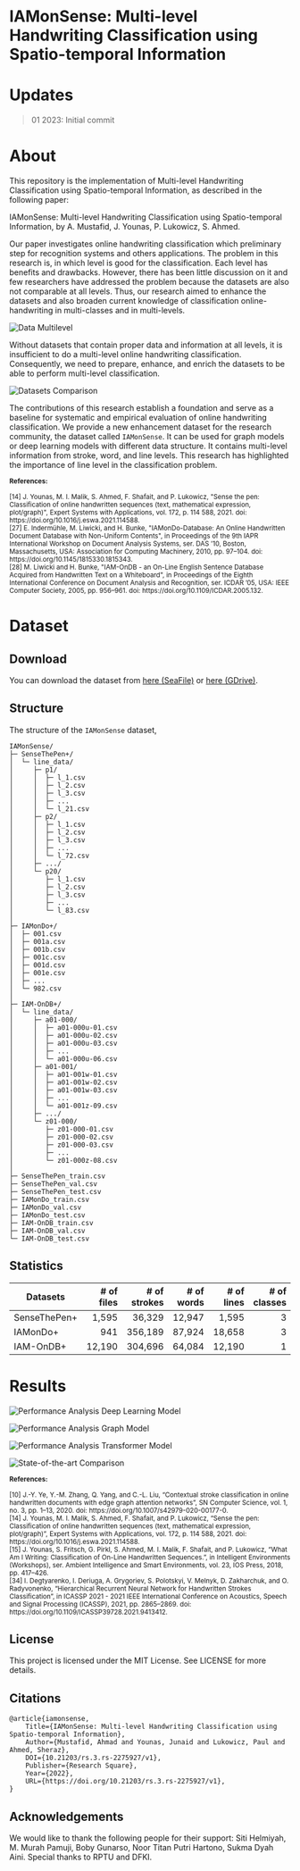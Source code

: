 # IAMonSense: Multi-level Handwriting Classification using Spatio-temporal Information

# Updates
> 01 2023: Initial commit

# About
This repository is the implementation of Multi-level Handwriting Classification using Spatio-temporal Information, as described in the following paper:

IAMonSense: Multi-level Handwriting Classification using Spatio-temporal Information, by A. Mustafid, J. Younas, P. Lukowicz, S. Ahmed.

Our paper investigates online handwriting classification which preliminary step for recognition systems and others applications. The problem in this research is, in which level is good for the classification. Each level has benefits and drawbacks. However, there has been little discussion on it and few researchers have addressed the problem because the datasets are also not comparable at all levels. Thus, our research aimed to enhance the datasets and also broaden current knowledge of classification online-handwriting in multi-classes and in multi-levels.

![Data Multilevel](https://github.com/t4f1d/iamonsense/blob/main/plots/multilevel.png)

Without datasets that contain proper data and information at all levels, it is insufficient to do a multi-level online handwriting classification. Consequently, we need to prepare, enhance, and enrich the datasets to be able to perform multi-level classification.

![Datasets Comparison](/https://github.com/t4f1d/iamonsense/blob/main/plots/datasets.png)

The contributions of this research establish a foundation and serve as a baseline for systematic and empirical evaluation of online handwriting classification. We provide a new enhancement dataset for the research community, the dataset called `IAMonSense`. It can be used for graph models or deep learning models with different data structure. It contains multi-level information from stroke, word, and line levels. This research has highlighted the importance of line level in the classification problem.


<sub><strong>References:</strong></sub>

<sup>
[14] J. Younas, M. I. Malik, S. Ahmed, F. Shafait, and P. Lukowicz, "Sense the pen: Classification of online handwritten sequences (text, mathematical expression, plot/graph)", Expert Systems with Applications, vol. 172, p. 114 588, 2021. doi: https://doi.org/10.1016/j.eswa.2021.114588.
</sup><br>

<sup>
[27] E. Indermühle, M. Liwicki, and H. Bunke, "IAMonDo-Database: An Online Handwritten Document Database with Non-Uniform Contents", in Proceedings of the 9th IAPR International Workshop on Document Analysis Systems, ser. DAS ’10, Boston, Massachusetts, USA: Association for Computing Machinery, 2010, pp. 97–104. doi: https://doi.org/10.1145/1815330.1815343.
</sup><br>

<sup>
[28] M. Liwicki and H. Bunke, "IAM-OnDB - an On-Line English Sentence Database Acquired from Handwritten Text on a Whiteboard", in Proceedings of the Eighth International Conference on Document Analysis and Recognition, ser. ICDAR ’05, USA: IEEE Computer Society, 2005, pp. 956–961. doi: https://doi.org/10.1109/ICDAR.2005.132.
</sup>


# Dataset
## Download

You can download the dataset from [here (SeaFile)](https://seafile.rlp.net/d/2be24d377f3342ef82ad/) or [here (GDrive)](https://drive.google.com/drive/folders/1RxMVkQiNu5fh-R9TZeI_ez_jQv27Adxu?usp=share_link).

## Structure
The structure of the `IAMonSense` dataset,

```shell
IAMonSense/
├─ SenseThePen+/
│  └─ line_data/
│     ├─ p1/
│     │  ├─ l_1.csv
│     │  ├─ l_2.csv
│     │  ├─ l_3.csv
│     │  ├─ ...
│     │  └─ l_21.csv
│     ├─ p2/
│     │  ├─ l_1.csv
│     │  ├─ l_2.csv
│     │  ├─ l_3.csv
│     │  ├─ ...
│     │  └─ l_72.csv
│     ├─ .../
│     └─ p20/
│        ├─ l_1.csv
│        ├─ l_2.csv
│        ├─ l_3.csv
│        ├─ ...
│        └─ l_83.csv
│
├─ IAMonDo+/
│  ├─ 001.csv
│  ├─ 001a.csv
│  ├─ 001b.csv
│  ├─ 001c.csv
│  ├─ 001d.csv
│  ├─ 001e.csv
│  ├─ ...
│  └─ 982.csv
│
├─ IAM-OnDB+/
│  └─ line_data/
│     ├─ a01-000/
│     │  ├─ a01-000u-01.csv
│     │  ├─ a01-000u-02.csv
│     │  ├─ a01-000u-03.csv
│     │  ├─ ...
│     │  └─ a01-000u-06.csv
│     ├─ a01-001/
│     │  ├─ a01-001w-01.csv
│     │  ├─ a01-001w-02.csv
│     │  ├─ a01-001w-03.csv
│     │  ├─ ...
│     │  └─ a01-001z-09.csv
│     ├─ .../
│     └─ z01-000/
│        ├─ z01-000-01.csv
│        ├─ z01-000-02.csv
│        ├─ z01-000-03.csv
│        ├─ ...
│        └─ z01-000z-08.csv
│
├─ SenseThePen_train.csv
├─ SenseThePen_val.csv
├─ SenseThePen_test.csv
├─ IAMonDo_train.csv
├─ IAMonDo_val.csv
├─ IAMonDo_test.csv
├─ IAM-OnDB_train.csv
├─ IAM-OnDB_val.csv
└─ IAM-OnDB_test.csv
```


## Statistics

| Datasets    | # of files  | # of strokes| # of words  | # of lines  | # of classes|
| ----------- | ----------: | ----------: | ----------: | ----------: | ----------: |
| SenseThePen+| 1,595       | 36,329      | 12,947      | 1,595       | 3           |
| IAMonDo+    | 941         | 356,189     | 87,924      | 18,658      | 3           |
| IAM-OnDB+   | 12,190      | 304,696     | 64,084      | 12,190      | 1           |


# Results

![Performance Analysis Deep Learning Model](/https://github.com/t4f1d/iamonsense/blob/main/plots/result1.png)

![Performance Analysis Graph Model](/https://github.com/t4f1d/iamonsense/blob/main/plots/result2.png)

![Performance Analysis Transformer Model](/https://github.com/t4f1d/iamonsense/blob/main/plots/result3.png)

![State-of-the-art Comparison](/https://github.com/t4f1d/iamonsense/blob/main/plots/result4.png)


<sub><strong>References:</strong></sub>

<sup>
[10]  J.-Y. Ye, Y.-M. Zhang, Q. Yang, and C.-L. Liu, “Contextual stroke classification in online handwritten documents with edge graph attention networks”, SN Computer Science, vol. 1, no. 3, pp. 1–13, 2020. doi: https://doi.org/10.1007/s42979-020-00177-0.
</sup><br>

<sup>
[14]  J. Younas, M. I. Malik, S. Ahmed, F. Shafait, and P. Lukowicz, “Sense the pen: Classification of online handwritten sequences (text, mathematical expression, plot/graph)”, Expert Systems with Applications, vol. 172, p. 114 588, 2021. doi: https://doi.org/10.1016/j.eswa.2021.114588.
</sup><br>

<sup>
[15]  J. Younas, S. Fritsch, G. Pirkl, S. Ahmed, M. I. Malik, F. Shafait, and P. Lukowicz, “What Am I Writing: Classification of On-Line Handwritten Sequences.”, in Intelligent Environments (Workshops), ser. Ambient Intelligence and Smart Environments, vol. 23, IOS Press, 2018, pp. 417–426.
</sup><br>

<sup>
[34]  I. Degtyarenko, I. Deriuga, A. Grygoriev, S. Polotskyi, V. Melnyk, D. Zakharchuk, and O. Radyvonenko, “Hierarchical Recurrent Neural Network for Handwritten Strokes Classification”, in ICASSP 2021 - 2021 IEEE International Conference on Acoustics, Speech and Signal Processing (ICASSP), 2021, pp. 2865–2869. doi: https://doi.org/10.1109/ICASSP39728.2021.9413412.
</sup>



## License
This project is licensed under the MIT License. See LICENSE for more details.


## Citations
```shell
@article{iamonsense,
    Title={IAMonSense: Multi-level Handwriting Classification using Spatio-temporal Information},
    Author={Mustafid, Ahmad and Younas, Junaid and Lukowicz, Paul and Ahmed, Sheraz},
    DOI={10.21203/rs.3.rs-2275927/v1},
    Publisher={Research Square},
    Year={2022},
    URL={https://doi.org/10.21203/rs.3.rs-2275927/v1},
}
```

## Acknowledgements
We would like to thank the following people for their support: Siti Helmiyah, M. Murah Pamuji, Boby Gunarso, Noor Titan Putri Hartono, Sukma Dyah Aini. Special thanks to RPTU and DFKI.